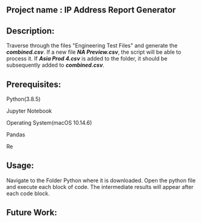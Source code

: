 ## Project name :        IP Address Report Generator







## Description:
Traverse through the files "Engineering Test Files" and generate the ***combined.csv***. If a new file ***NA Preview.csv***, the script will be able to process it.
If ***Asia Prod 4.csv*** is added to the folder, it should be subsequently added to  ***combined.csv***.



## Prerequisites:
Python(3.8.5)

Jupyter Notebook

Operating System(macOS 10.14.6)

Pandas

Re




## Usage:
Navigate to the Folder Python where it is downloaded. Open the python file and execute each block of code. The intermediate results will appear after each code block.



## Future Work:
